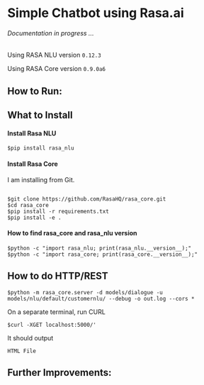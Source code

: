 # Simple Chatbot using Rasa.ai

###### Documentation in progress ...

Using RASA NLU version `0.12.3`

Using RASA Core version `0.9.0a6`

## How to Run:


## What to Install

#### Install Rasa NLU

`$pip install rasa_nlu`

#### Install Rasa Core

I am installing from Git.

```

$git clone https://github.com/RasaHQ/rasa_core.git
$cd rasa_core
$pip install -r requirements.txt
$pip install -e .
```


#### How to find rasa_core and rasa_nlu version

```
$python -c "import rasa_nlu; print(rasa_nlu.__version__);"
$python -c "import rasa_core; print(rasa_core.__version__);"
```


## How to do HTTP/REST

`$python -m rasa_core.server -d models/dialogue -u models/nlu/default/customernlu/ --debug -o out.log --cors *`

On a separate terminal, run CURL

`$curl -XGET localhost:5000/'`

It should output

`HTML File`


## Further Improvements:
